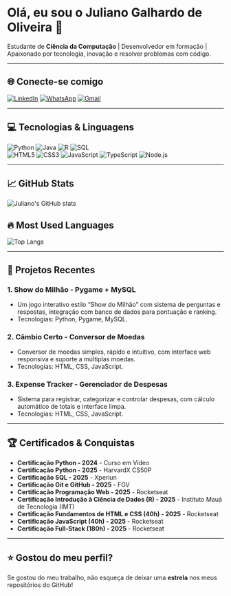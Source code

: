 # Olá, eu sou o Juliano Galhardo de Oliveira 👋

Estudante de **Ciência da Computação** | Desenvolvedor em formação | Apaixonado por tecnologia, inovação e resolver problemas com código.  

---

## 🌐 Conecte-se comigo
[![LinkedIn](https://img.shields.io/badge/LinkedIn-0077B5?style=for-the-badge&logo=linkedin&logoColor=white)](https://www.linkedin.com/in/juliano-galhardo-de-oliveira-5b05a035a/)
[![WhatsApp](https://img.shields.io/badge/WhatsApp-25D366?style=for-the-badge&logo=whatsapp&logoColor=white)](https://wa.me/5511994161012)
[![Gmail](https://img.shields.io/badge/Gmail-D14836?style=for-the-badge&logo=gmail&logoColor=white)](mailto:jgalhardodev@gmail.com)

---

## 💻 Tecnologias & Linguagens
![Python](https://img.shields.io/badge/Python-3776AB?style=for-the-badge&logo=python&logoColor=white)
![Java](https://img.shields.io/badge/Java-007396?style=for-the-badge&logo=java&logoColor=white)
![R](https://img.shields.io/badge/R-276DC3?style=for-the-badge&logo=r&logoColor=white)
![SQL](https://img.shields.io/badge/SQL-4479A1?style=for-the-badge&logo=sqlite&logoColor=white)  
![HTML5](https://img.shields.io/badge/HTML5-E34F26?style=for-the-badge&logo=html5&logoColor=white)
![CSS3](https://img.shields.io/badge/CSS3-1572B6?style=for-the-badge&logo=css3&logoColor=white)
![JavaScript](https://img.shields.io/badge/JavaScript-F7DF1E?style=for-the-badge&logo=javascript&logoColor=black)
![TypeScript](https://img.shields.io/badge/TypeScript-3178C6?style=for-the-badge&logo=typescript&logoColor=white)
![Node.js](https://img.shields.io/badge/Node.js-339933?style=for-the-badge&logo=node.js&logoColor=white)

---

## 📈 GitHub Stats
![Juliano's GitHub stats](https://github-readme-stats.vercel.app/api?username=jgalhardo&show_icons=true&hide=issues&count_private=true&theme=radical)
## 🔥 Most Used Languages  
![Top Langs](https://github-readme-stats.vercel.app/api/top-langs/?username=jgalhardo&layout=donut&langs_count=8&theme=radical)

---

## 🚀 Projetos Recentes

### 1. **Show do Milhão - Pygame + MySQL**
- Um jogo interativo estilo “Show do Milhão” com sistema de perguntas e respostas, integração com banco de dados para pontuação e ranking.
- Tecnologias: Python, Pygame, MySQL.

### 2. **Câmbio Certo - Conversor de Moedas**
- Conversor de moedas simples, rápido e intuitivo, com interface web responsiva e suporte a múltiplas moedas.
- Tecnologias: HTML, CSS, JavaScript.

### 3. **Expense Tracker - Gerenciador de Despesas**
- Sistema para registrar, categorizar e controlar despesas, com cálculo automático de totais e interface limpa.
- Tecnologias: HTML, CSS, JavaScript.

---

## 🏆 Certificados & Conquistas
- **Certificação Python - 2024** - Curso em Vídeo  
- **Certificação Python - 2025** - HarvardX CS50P  
- **Certificação SQL - 2025** - Xperiun  
- **Certificação Git e GitHub - 2025** - FGV  
- **Certificação Programação Web - 2025** - Rocketseat  
- **Certificação Introdução à Ciência de Dados (R) - 2025** - Instituto Mauá de Tecnologia (IMT)  
- **Certificação Fundamentos de HTML e CSS (40h) - 2025** - Rocketseat  
- **Certificação JavaScript (40h) - 2025** - Rocketseat  
- **Certificação Full-Stack (180h) - 2025** - Rocketseat  

---

## ⭐ Gostou do meu perfil?
Se gostou do meu trabalho, não esqueça de deixar uma **estrela** nos meus repositórios do GitHub!  
